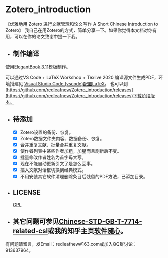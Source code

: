 # Zotero_introduction
《优雅地用 Zotero 进行文献管理和论文写作
A Short Chinese Introduction to Zotero》
我自己在用Zotero的方式，简单分享一下。如果你觉得本文档对你有用，可以在你的论文致谢中提一下我。

* ## 制作编译 

使用[ElegantBook 3.11](https://github.com/ElegantLaTeX/ElegantBook)模板制作。

可以通过VS Code + LaTeX Workshop + Texlive 2020 编译源文件生成PDF，环境搭建见
[Visual Studio Code (vscode)配置LaTeX](https://zhuanlan.zhihu.com/p/166523064)。
也可以到[https://github.com/redleafnew/Zotero_introduction/releases](https://github.com/redleafnew/Zotero_introduction/releases)下载阶段版本。

* ## 待添加

  -  [x] Zotero设置的备份、恢复。
  -  [x] Zotero数据文件夹内容、数据备份、恢复。
  -  [x] 合并重复文献、批量合并重复文献。
  -  [x] 使作者列表中某些作者加粗，加星而且刷新后不变。
  -  [x] 批量修改作者姓名为首字母大写。
  -  [x] 现在不能自动更新引文了是怎么回事。
  -  [x] 插入文献对话框切换到经典模式。
  -  [x] 不用安装其它软件清理删除条目后残留的PDF方法，已添加目录。
* ## LICENSE
  [GPL](https://www.gnu.org/licenses/gpl-3.0.txt)

* ## 其它问题可参见[Chinese-STD-GB-T-7714-related-csl](https://github.com/redleafnew/Chinese-std-GB-T-7714-related-csl)或我的知乎主页[软件随心](https://zhuanlan.zhihu.com/c_1071081428967743488)。


有问题请留言，发Email：redleafnew#163.com或加入QQ群讨论：913637964。 
